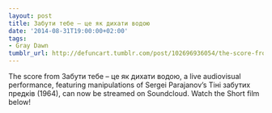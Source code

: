 ```yaml
---
layout: post
title: Забути тебе – це як дихати водою
date: '2014-08-31T19:00:00+02:00'
tags:
- Gray Dawn
tumblr_url: http://defuncart.tumblr.com/post/102696936054/the-score-from-забути-тебе-це-як-дихати-водою-a
---
```

The score from Забути тебе – це як дихати водою, a live audiovisual performance, featuring manipulations of Sergei Parajanov’s Тіні забутих предків (1964), can now be streamed on Soundcloud. Watch the Short film below!
